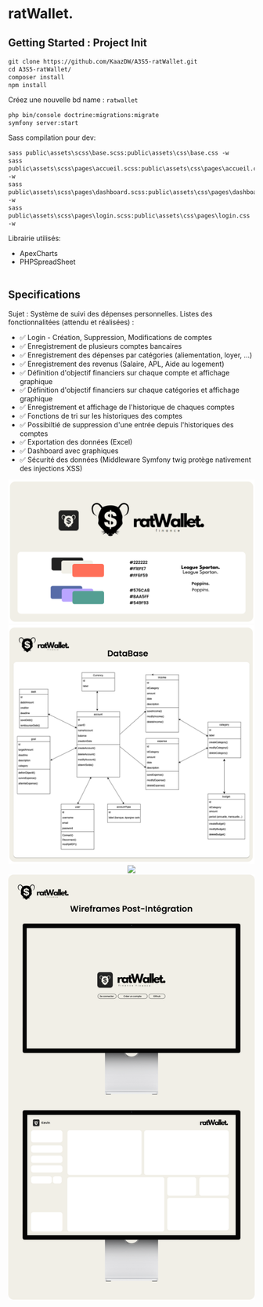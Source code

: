 # ratWallet.

## Getting Started : Project Init

```
git clone https://github.com/KaazDW/A3S5-ratWallet.git
cd A3S5-ratWallet/
composer install
npm install
```

Créez une nouvelle bd name : `ratwallet`

```
php bin/console doctrine:migrations:migrate
symfony server:start
```

Sass compilation pour dev:

```
sass public\assets\scss\base.scss:public\assets\css\base.css -w
sass public\assets\scss\pages\accueil.scss:public\assets\css\pages\accueil.css -w
sass public\assets\scss\pages\dashboard.scss:public\assets\css\pages\dashboard.css -w
sass public\assets\scss\pages\login.scss:public\assets\css\pages\login.css -w
```

Librairie utilisés:

- ApexCharts
- PHPSpreadSheet
<br/><br/>

## Specifications

Sujet : Système de suivi des dépenses personnelles.
Listes des fonctionnalitées (attendu et réalisées) :
  - ✅ Login - Création, Suppression, Modifications de comptes
  - ✅ Enregistrement de plusieurs comptes bancaires
  - ✅ Enregistrement des dépenses par catégories (aliementation, loyer, ...)
  - ✅ Enregistrement des revenus (Salaire, APL, Aide au logement)
  - ✅ Définition d'objectif financiers sur chaque compte et affichage graphique
  - ✅ Définition d'objectif financiers sur chaque catégories et affichage graphique
  - ✅ Enregistrement et affichage de l'historique de chaques comptes
  - ✅ Fonctions de tri sur les historiques des comptes
  - ✅ Possibiltié de suppression d'une entrée depuis l'historiques des comptes
  - ✅ Exportation des données (Excel)
  - ✅ Dashboard avec graphiques
  - ✅ Sécurité des données (Middleware Symfony twig protège nativement des injections XSS)

<div align="center">
  <img src="https://github.com/KaazDW/A3S5-ratWallet/blob/master/DOC/cg_1.png">
  <img src="https://github.com/KaazDW/A3S5-ratWallet/blob/master/DOC/cg_2.png">
  <img src="https://github.com/KaazDW/A3S5-ratWallet/blob/master/DOC/cg_3.png">
  <img src="https://github.com/KaazDW/A3S5-ratWallet/blob/master/DOC/wireframes.png">
</div>

